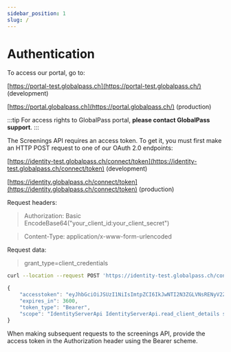 ```yaml
---
sidebar_position: 1
slug: /
---
```

# Authentication

To access our portal, go to:

[https://portal-test.globalpass.ch](https://portal-test.globalpass.ch/) (development)

[https://portal.globalpass.ch](https://portal.globalpass.ch/) (production)

:::tip
For access rights to GlobalPass portal, **please contact GlobalPass support**.
:::

The Screenings API requires an access token. To get it, you must first make an HTTP POST request to one of our OAuth 2.0 endpoints:

[https://identity-test.globalpass.ch/connect/token](https://identity-test.globalpass.ch/connect/token) (development)

[https://identity.globalpass.ch/connect/token](https://identity.globalpass.ch/connect/token) (production)

Request headers:

> Authorization: Basic EncodeBase64("your_client_id:your_client_secret")

> Content-Type: application/x-www-form-urlencoded

Request data:

> grant_type=client_credentials

```bash title="Example request"
curl --location --request POST 'https://identity-test.globalpass.ch/connect/token' --header 'Authorization: Basic NmY5YzY3ZGQtMzAxOC00OTlkLWFlZGUtMzg2NTlhNTQ2ODkwOktCb0lzcGplRks5bFhZU25ET1ZN' --header 'Content-Type: application/x-www-form-urlencoded' --data-urlencode 'grant_type=client_credentials'
```

```js title="Example response"
{
    "accesstoken": "eyJhbGciOiJSUzI1NiIsImtpZCI6IkJwNTI2N3ZGLVNsRENyV2ZDQ0NtYUEiLCJ0eXAiOiJhdCtqd3QifQ.eyJuYmYiOjE2NDk4MzU2NjcsImV4cCI6MTY0OTgzOTI2NywiaXNzIjoiaHR0cHM6Ly9pZGVudGl0eS10ZXN0Lmdsb2JhbHBhc3MuY2giLCJhdWQiOlsiSWRlbnRpdHlTZXJ2ZXJBcGkiLCJzY3JlZW5pbmdzIl0sImNsaWVudF9pZCI6IjZmOWM2N2RkLTMwMTgtNDk5ZC1hZWRlLTM4NjU5YTU0Njg5MCIsImNsaWVudF9uYW1lIjoiRGVtbyBDb21wYW55MzY4MjIyNzEtODYwMS00OWQwLTllZGQtZDgwNDFhOWVkY2NlIiwic2NvcGUiOlsiSWRlbnRpdHlTZXJ2ZXJBcGkiLCJJZGVudGl0eVNlcnZlckFwaS5yZWFkX2NsaWVudF9kZXRhaWxzIiwic2NyZWVuaW5ncyJdfQ.d3YiIcok2iuDNJHFmcT0hIqhhgvcQKBKQKZcWQALte6Fdct9u3iIYOFDeKHl9yIzrzcQ1dgdnPeugz58NhDO0ZatGLLFJSr7E7TiTJyzvaIyGtbqzRCPv87PPM4-NJuw1crjN0ziutTdy0ZMwHJORwt60SICoxyk0apqEiCgwMQwiL8K87LIHt8a1i-z-XCRTksCbxN8TqxmU8sik3y6R1kef80JveZ93W8mI1gUPYZ0hDPj5DbwrVxqod3VL6LyjDLOJMiCxOZZa4rKlTozER23lsadvqbeT1el7jWnCbPWbP5Lk6zKH2BMIsaNLpZUE\_PsV0n8ywQxewcAQORDJg",
    "expires_in": 3600,
    "token_type": "Bearer",
    "scope": "IdentityServerApi IdentityServerApi.read_client_details screenings"
}
```

When making subsequent requests to the screenings API, provide the access token in the Authorization header using the Bearer scheme.
